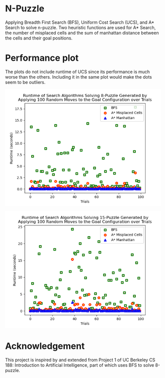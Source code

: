 # N-Puzzle
Applying Breadth First Search (BFS), Uniform Cost Search (UCS), and A* Search to solve n-puzzle.
Two heuristic functions are used for A* Search, the number of misplaced cells and the sum of manhattan distance between the cells and their goal positions.

# Performance plot
The plots do not include runtime of UCS since its performance is much worse than the others. Including it in the same plot would make the dots seem to be outliers.

![Image of 8-puzzle](https://github.com/CDCBuckeye/N-Puzzle/blob/master/8PuzzleRuntimeScatterPlot.png)

![Image of 15-puzzle](https://github.com/CDCBuckeye/N-Puzzle/blob/master/15PuzzleRuntimeScatterPlot.png)

# Acknowledgement
This project is inspired by and extended from Project 1 of UC Berkeley CS 188: Introduction to Artificial Intelligence, part of which uses BFS to solve 8-puzzle.
